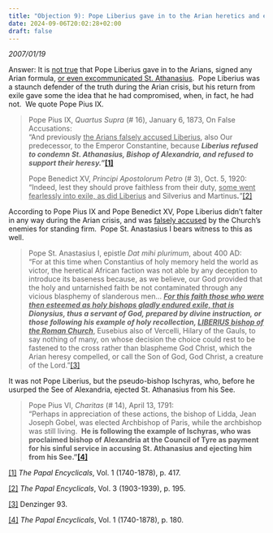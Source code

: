 ```yaml
---
title: "Objection 9): Pope Liberius gave in to the Arian heretics and excommunicated St. Athanasius, yet he remained the pope…"
date: 2024-09-06T20:02:28+02:00
draft: false
---
```



*2007/01/19*

<p>Answer: It is <u>not true</u> that Pope Liberius gave in to the Arians, signed any Arian formula, <u>or even excommunicated St. Athanasius</u>.  Pope Liberius was a staunch defender of the truth during the Arian crisis, but his return from exile gave some the idea that he had compromised, when, in fact, he had not.  We quote Pope Pius IX.</p>
<blockquote>
<p>Pope Pius IX, <em>Quartus Supra</em> (# 16), January 6, 1873, On False Accusations:<br />“And previously <u>the Arians falsely accused Liberius</u>, also Our predecessor, to the Emperor Constantine, because <strong><em>Liberius refused to condemn St. Athanasius, Bishop of Alexandria, and refused to support their heresy.”</em><a href="#_edn1" name="_ednref1">[1]</a></strong></p>
<p>Pope Benedict XV, <em>Principi Apostolorum Petro</em> (# 3), Oct. 5, 1920:<br />“Indeed, lest they should prove faithless from their duty, <u>some went fearlessly into exile, as did Liberius</u> and Silverius and Martinus<strong><em>.</em></strong>”<a href="#_edn2" name="_ednref2">[2]</a></p>
</blockquote>
<p>According to Pope Pius IX and Pope Benedict XV, Pope Liberius didn’t falter in any way during the Arian crisis, and was <u>falsely accused</u> by the Church’s enemies for standing firm.  Pope St. Anastasius I bears witness to this as well.</p>
<blockquote>
<p>Pope St. Anastasius I, epistle <em>Dat mihi plurimum</em>, about 400 AD:<br />“For at this time when Constantius of holy memory held the world as victor, the heretical African faction was not able by any deception to introduce its baseness because, as we believe, our God provided that the holy and untarnished faith be not contaminated through any vicious blasphemy of slanderous men… <strong><em><u>For this faith those who were then esteemed as holy bishops gladly endured exile, that is</u> Dionysius, thus a servant of God, prepared by divine instruction, or those following his example of holy recollection, <u>LIBERIUS bishop of the Roman Church</u></em></strong>, Eusebius also of Vercelli, Hilary of the Gauls, to say nothing of many, on whose decision the choice could rest to be fastened to the cross rather than blaspheme God Christ, which the Arian heresy compelled, or call the Son of God, God Christ, a creature of the Lord.”<a href="#_edn3" name="_ednref3">[3]</a></p>
</blockquote>
<p>It was not Pope Liberius, but the pseudo-bishop Ischyras, who, before he usurped the See of Alexandria, ejected St. Athanasius from his See.</p>
<blockquote>
<p>Pope Pius VI, <em>Charitas </em>(# 14), April 13, 1791:<br /><span style="font-size: inherit;">“Perhaps in appreciation of these actions, the bishop of Lidda, Jean Joseph Gobel, was elected Archbishop of Paris, while the archbishop was still living.  </span><strong style="font-size: inherit;">He is following the example of Ischyras, who was proclaimed bishop of Alexandria at the Council of Tyre as payment for his sinful service in accusing St. Athanasius and ejecting him from his See.”<a href="#_edn4" name="_ednref4">[4]</a></strong></p>
</blockquote>

<div>
<p><a href="#_ednref1" name="_edn1">[1]</a> <em>The Papal Encyclicals</em>, Vol. 1 (1740-1878), p. 417.</p>
</div>
<div>
<p><a href="#_ednref2" name="_edn2">[2]</a> <em>The Papal Encyclicals</em>, Vol. 3 (1903-1939), p. 195.</p>
</div>
<div>
<p><a href="#_ednref3" name="_edn3">[3]</a> Denzinger 93.</p>
</div>
<div>
<p><a href="#_ednref4" name="_edn4">[4]</a> <em>The Papal Encyclicals</em>, Vol. 1 (1740-1878), p. 180.</p>
</div>
</div>

